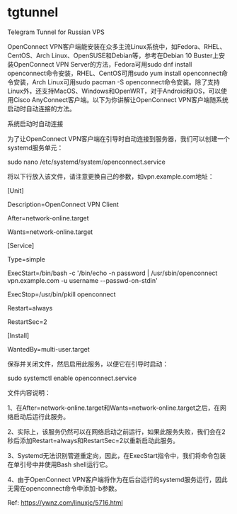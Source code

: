 # tgtunnel
Telegram Tunnel for Russian VPS




 OpenConnect VPN客户端能安装在众多主流Linux系统中，如Fedora、RHEL、CentOS、Arch Linux、OpenSUSE和Debian等，参考在Debian 10 Buster上安装OpenConnect VPN Server的方法，Fedora可用sudo dnf install openconnect命令安装，RHEL、CentOS可用sudo yum install openconnect命令安装，Arch Linux可用sudo pacman -S openconnect命令安装。除了支持Linux外，还支持MacOS、Windows和OpenWRT，对于Android和iOS，可以使用Cisco AnyConnect客户端。以下为你讲解让OpenConnect VPN客户端随系统启动时自动连接的方法。

 

系统启动时自动连接

为了让OpenConnect VPN客户端在引导时自动连接到服务器，我们可以创建一个systemd服务单元：

sudo nano /etc/systemd/system/openconnect.service

将以下行放入该文件，请注意更换自己的参数，如vpn.example.com地址：

[Unit]

Description=OpenConnect VPN Client

After=network-online.target

Wants=network-online.target

[Service]

Type=simple

ExecStart=/bin/bash -c '/bin/echo -n password | /usr/sbin/openconnect vpn.example.com -u username --passwd-on-stdin'

ExecStop=/usr/bin/pkill openconnect

Restart=always

RestartSec=2

[Install]

WantedBy=multi-user.target

保存并关闭文件，然后启用此服务，以便它在引导时启动：

sudo systemctl enable openconnect.service

文件内容说明：

1、在After=network-online.target和Wants=network-online.target之后，在网络启动后运行此服务。

2、实际上，该服务仍然可以在网络启动之前运行，如果此服务失败，我们会在2秒后添加Restart=always和RestartSec=2以重新启动此服务。

3、Systemd无法识别管道重定向，因此，在ExecStart指令中，我们将命令包装在单引号中并使用Bash shell运行它。

4、由于OpenConnect VPN客户端将作为在后台运行的systemd服务运行，因此无需在openconnect命令中添加-b参数。


Ref: https://ywnz.com/linuxjc/5716.html  
